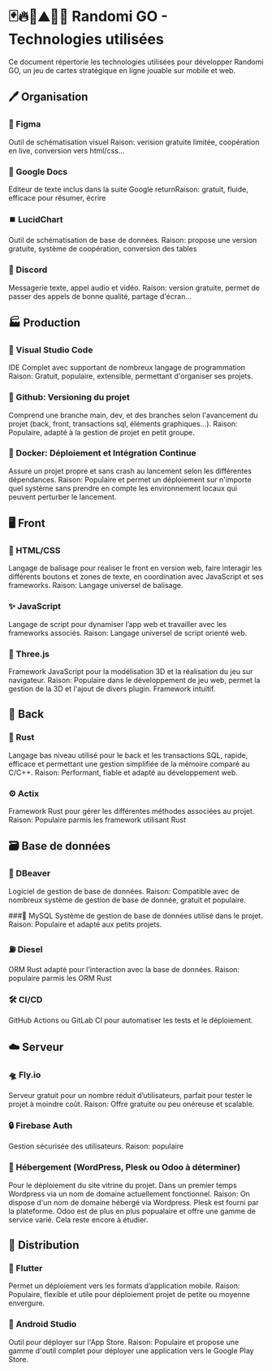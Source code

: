 
# 🃏🔥🍃⛰️🌊🎲 Randomi GO - Technologies utilisées

Ce document répertorie les technologies utilisées pour développer Randomi GO, un jeu de cartes stratégique en ligne jouable sur mobile et web.

## 🖊️ Organisation 

### 🎨 Figma
Outil de schématisation visuel  Raison: verision gratuite limitée, coopération en live, conversion vers html/css...

### 📃 Google Docs
Editeur de texte inclus dans la suite Google  returnRaison: gratuit, fluide, efficace pour résumer, écrire

### ⏹️ LucidChart
Outil de schématisation de base de données.
Raison: propose une version gratuite, système de coopération, conversion des tables 

### 👾 Discord 
Messagerie texte, appel audio et vidéo.
Raison: version gratuite, permet de passer des appels de bonne qualité, partage d'écran...

## 🏭 Production 

### 📝 Visual Studio Code
IDE Complet avec supportant de nombreux langage de programmation
Raison: Gratuit, populaire, extensible, permettant d'organiser ses projets.

### 🐙 Github: Versioning du projet
Comprend une branche main, dev, et des branches selon l'avancement du projet (back, front, transactions sql, éléments graphiques...).
Raison: Populaire, adapté à la gestion de projet en petit groupe.

### 🐋 Docker: Déploiement et Intégration Continue
Assure un projet propre et sans crash au lancement selon les différentes dépendances.
Raison: Populaire et permet un déploiement sur n'importe quel système sans prendre en compte les environnement locaux qui peuvent perturber le lancement.

## 🖥️ Front

### 🔰 HTML/CSS
Langage de balisage pour réaliser le front en version web, faire interagir les différents boutons et zones de texte, en coordination avec JavaScript et ses frameworks.
Raison: Langage universel de balisage.

### ✨ JavaScript
Langage de script pour dynamiser l’app web et travailler avec les frameworks associés.
Raison: Langage universel de script orienté web.

### 🔺 Three.js
Framework JavaScript pour la modélisation 3D et la réalisation du jeu sur navigateur.
Raison: Populaire dans le développement de jeu web, permet la gestion de la 3D et l'ajout de divers plugin. Framework intuitif.

## 🏢 Back

### 🦀 Rust
Langage bas niveau utilisé pour le back et les transactions SQL, rapide, efficace et permettant une gestion simplifiée de la mémoire comparé au C/C++.
Raison: Performant, fiable et adapté au développement web.

### ⚙️ Actix
Framework Rust pour gérer les différentes méthodes associées au projet.
Raison: Populaire parmis les framework utilisant Rust

## 🗃️ Base de données

### 🦫 DBeaver
Logiciel de gestion de base de données.
Raison: Compatible avec de nombreux système de gestion de base de donnée, gratuit et populaire.

###🐬 MySQL
Système de gestion de base de données utilisé dans le projet.
Raison: Populaire et adapté aux petits projets.

### ⛽ Diesel
ORM Rust adapté pour l’interaction avec la base de données.
Raison: populaire parmis les ORM Rust

### 🛠 CI/CD
GitHub Actions ou GitLab CI pour automatiser les tests et le déploiement.

## ☁️ Serveur

### 🛸 Fly.io
Serveur gratuit pour un nombre réduit d’utilisateurs, parfait pour tester le projet à moindre coût.
Raison: Offre gratuite ou peu onéreuse et scalable.

### 🔒 Firebase Auth
Gestion sécurisée des utilisateurs.
Raison: populaire

### 🏨 Hébergement (WordPress, Plesk ou Odoo à déterminer)
Pour le déploiement du site vitrine du projet. Dans un premier temps Wordpress via un nom de domaine actuellement fonctionnel.
Raison: On dispose d'un nom de domaine hébergé via Wordpress. Plesk est fourni par la plateforme. Odoo est de plus en plus popualaire et offre une gamme de service varié. Cela reste encore à étudier.

## 🎁 Distribution 

### 📱 Flutter
Permet un déploiement vers les formats d’application mobile.
Raison: Populaire, flexible et utile pour déploiement projet de petite ou moyenne envergure.

### 🤖 Android Studio
Outil pour déployer sur l'App Store.
Raison: Populaire et propose une gamme d'outil complet pour déployer une application vers le Google Play Store.

